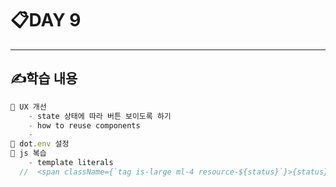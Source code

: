 # 📋DAY 9

---

## ✍️학습 내용

```js
📌 UX 개선
	- state 상태에 따라 버튼 보이도록 하기 
    - how to reuse components
    -
📌 dot.env 설정
📌 js 복습
	- template literals 
  //  <span className={`tag is-large ml-4 resource-${status}`}>{status}</span>

```


    

